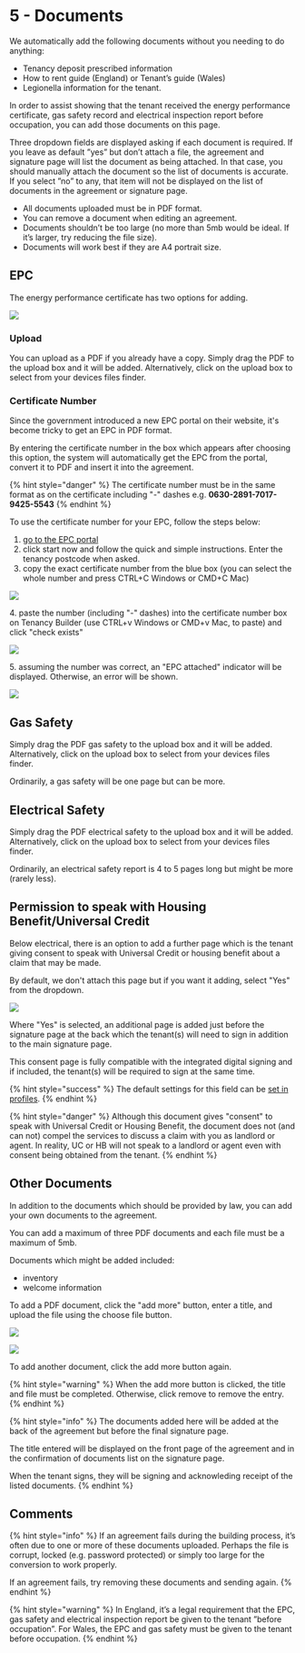 # 5 - Documents

We automatically add the following documents without you needing to do anything:

* Tenancy deposit prescribed information
* How to rent guide (England) or Tenant’s guide (Wales)
* Legionella information for the tenant.

In order to assist showing that the tenant received the energy performance certificate, gas safety record and electrical inspection report before occupation, you can add those documents on this page.

Three dropdown fields are displayed asking if each document is required. If you leave as default ”yes” but don’t attach a file, the agreement and signature page will list the document as being attached. In that case, you should manually attach the document so the list of documents is accurate. If you select ”no” to any, that item will not be displayed on the list of documents in the agreement or signature page.

* All documents uploaded must be in PDF format.
* You can remove a document when editing an agreement.
* Documents shouldn’t be too large (no more than 5mb would be ideal. If it’s larger, try reducing the file size).
* Documents will work best if they are A4 portrait size.

## EPC

The energy performance certificate has two options for adding.

![](<../.gitbook/assets/CleanShot 2021-03-24 at 15.20.56@2x.png>)

### Upload

You can upload as a PDF if you already have a copy. Simply drag the PDF to the upload box and it will be added. Alternatively, click on the upload box to select from your devices files finder.

### Certificate Number

Since the government introduced a new EPC portal on their website, it's become tricky to get an EPC in PDF format.

By entering the certificate number in the box which appears after choosing this option, the system will automatically get the EPC from the portal, convert it to PDF and insert it into the agreement.

{% hint style="danger" %}
The certificate number must be in the same format as on the certificate including "-" dashes e.g. **0630-2891-7017-9425-5543**
{% endhint %}

To use the certificate number for your EPC, follow the steps below:

1. [go to the EPC portal](https://find-energy-certificate.digital.communities.gov.uk)
2. click start now and follow the quick and simple instructions. Enter the tenancy postcode when asked.
3. copy the exact certificate number from the blue box (you can select the whole number and press CTRL+C Windows or CMD+C Mac)

![](<../.gitbook/assets/CleanShot 2021-03-24 at 15.28.32@2x.png>)

4\. paste the number (including "-" dashes) into the certificate number box on Tenancy Builder (use CTRL+v Windows or CMD+v Mac, to paste) and click "check exists"

![](<../.gitbook/assets/CleanShot 2021-03-24 at 15.31.55@2x.png>)

5\. assuming the number was correct, an "EPC attached" indicator will be displayed. Otherwise, an error will be shown.

![](<../.gitbook/assets/CleanShot 2021-03-24 at 15.35.20@2x.png>)

## Gas Safety

Simply drag the PDF gas safety to the upload box and it will be added. Alternatively, click on the upload box to select from your devices files finder.

Ordinarily, a gas safety will be one page but can be more.

## Electrical Safety

Simply drag the PDF electrical safety to the upload box and it will be added. Alternatively, click on the upload box to select from your devices files finder.

Ordinarily, an electrical safety report is 4 to 5 pages long but might be more (rarely less).

## Permission to speak with Housing Benefit/Universal Credit

Below electrical, there is an option to add a further page which is the tenant giving consent to speak with Universal Credit or housing benefit about a claim that may be made.

By default, we don't attach this page but if you want it adding, select "Yes" from the dropdown.

![](<../.gitbook/assets/CleanShot 2021-04-01 at 15.37.29@2x.png>)

Where "Yes" is selected, an additional page is added just before the signature page at the back which the tenant(s) will need to sign in addition to the main signature page.

This consent page is fully compatible with the integrated digital signing and if included, the tenant(s) will be required to sign at the same time.

{% hint style="success" %}
The default settings for this field can be [set in profiles](../profiles/create-a-profile.md).
{% endhint %}

{% hint style="danger" %}
Although this document gives "consent" to speak with Universal Credit or Housing Benefit, the document does not (and can not) compel the services to discuss a claim with you as landlord or agent. In reality, UC or HB will not speak to a landlord or agent even with consent being obtained from the tenant.
{% endhint %}

## Other Documents

In addition to the documents which should be provided by law, you can add your own documents to the agreement.

You can add a maximum of three PDF documents and each file must be a maximum of 5mb.

Documents which might be added included:

* inventory
* welcome information

To add a PDF document, click the "add more" button, enter a title, and upload the file using the choose file button.

![](<../.gitbook/assets/CleanShot 2021-05-17 at 09.14.09@2x.png>)

![](<../.gitbook/assets/CleanShot 2021-05-17 at 09.17.35@2x.png>)

To add another document, click the add more button again.

{% hint style="warning" %}
When the add more button is clicked, the title and file must be completed. Otherwise, click remove to remove the entry.
{% endhint %}

{% hint style="info" %}
The documents added here will be added at the back of the agreement but before the final signature page.

The title entered will be displayed on the front page of the agreement and in the confirmation of documents list on the signature page.

When the tenant signs, they will be signing and acknowleding receipt of the listed documents.
{% endhint %}

## Comments

{% hint style="info" %}
If an agreement fails during the building process, it’s often due to one or more of these documents uploaded. Perhaps the file is corrupt, locked (e.g. password protected) or simply too large for the conversion to work properly.

If an agreement fails, try removing these documents and sending again.
{% endhint %}

{% hint style="warning" %}
In England, it’s a legal requirement that the EPC, gas safety and electrical inspection report be given to the tenant ”before occupation”. For Wales, the EPC and gas safety must be given to the tenant before occupation.
{% endhint %}

